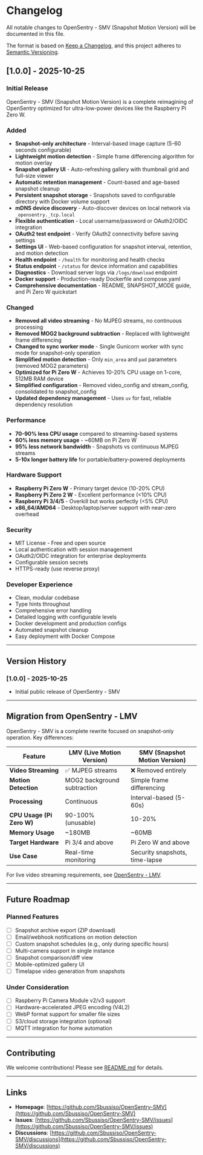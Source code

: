 # Changelog

All notable changes to OpenSentry - SMV (Snapshot Motion Version) will be documented in this file.

The format is based on [Keep a Changelog](https://keepachangelog.com/en/1.0.0/),
and this project adheres to [Semantic Versioning](https://semver.org/spec/v2.0.0.html).

## [1.0.0] - 2025-10-25

### Initial Release

OpenSentry - SMV (Snapshot Motion Version) is a complete reimagining of OpenSentry optimized for ultra-low-power devices like the Raspberry Pi Zero W.

### Added
- **Snapshot-only architecture** - Interval-based image capture (5-60 seconds configurable)
- **Lightweight motion detection** - Simple frame differencing algorithm for motion overlay
- **Snapshot gallery UI** - Auto-refreshing gallery with thumbnail grid and full-size viewer
- **Automatic retention management** - Count-based and age-based snapshot cleanup
- **Persistent snapshot storage** - Snapshots saved to configurable directory with Docker volume support
- **mDNS device discovery** - Auto-discover devices on local network via `_opensentry._tcp.local`
- **Flexible authentication** - Local username/password or OAuth2/OIDC integration
- **OAuth2 test endpoint** - Verify OAuth2 connectivity before saving settings
- **Settings UI** - Web-based configuration for snapshot interval, retention, and motion detection
- **Health endpoint** - `/health` for monitoring and health checks
- **Status endpoint** - `/status` for device information and capabilities
- **Diagnostics** - Download server logs via `/logs/download` endpoint
- **Docker support** - Production-ready Dockerfile and compose.yaml
- **Comprehensive documentation** - README, SNAPSHOT_MODE guide, and Pi Zero W quickstart

### Changed
- **Removed all video streaming** - No MJPEG streams, no continuous processing
- **Removed MOG2 background subtraction** - Replaced with lightweight frame differencing
- **Changed to sync worker mode** - Single Gunicorn worker with sync mode for snapshot-only operation
- **Simplified motion detection** - Only `min_area` and `pad` parameters (removed MOG2 parameters)
- **Optimized for Pi Zero W** - Achieves 10-20% CPU usage on 1-core, 512MB RAM device
- **Simplified configuration** - Removed video_config and stream_config, consolidated to snapshot_config
- **Updated dependency management** - Uses `uv` for fast, reliable dependency resolution

### Performance
- **70-90% less CPU usage** compared to streaming-based systems
- **60% less memory usage** - ~60MB on Pi Zero W
- **95% less network bandwidth** - Snapshots vs continuous MJPEG streams
- **5-10x longer battery life** for portable/battery-powered deployments

### Hardware Support
- **Raspberry Pi Zero W** - Primary target device (10-20% CPU)
- **Raspberry Pi Zero 2 W** - Excellent performance (<10% CPU)
- **Raspberry Pi 3/4/5** - Overkill but works perfectly (<5% CPU)
- **x86_64/AMD64** - Desktop/laptop/server support with near-zero overhead

### Security
- MIT License - Free and open source
- Local authentication with session management
- OAuth2/OIDC integration for enterprise deployments
- Configurable session secrets
- HTTPS-ready (use reverse proxy)

### Developer Experience
- Clean, modular codebase
- Type hints throughout
- Comprehensive error handling
- Detailed logging with configurable levels
- Docker development and production configs
- Automated snapshot cleanup
- Easy deployment with Docker Compose

---

## Version History

### [1.0.0] - 2025-10-25
- Initial public release of OpenSentry - SMV

---

## Migration from OpenSentry - LMV

OpenSentry - SMV is a complete rewrite focused on snapshot-only operation. Key differences:

| Feature | LMV (Live Motion Version) | SMV (Snapshot Motion Version) |
|---------|---------------------------|-------------------------------|
| **Video Streaming** | ✅ MJPEG streams | ❌ Removed entirely |
| **Motion Detection** | MOG2 background subtraction | Simple frame differencing |
| **Processing** | Continuous | Interval-based (5-60s) |
| **CPU Usage (Pi Zero W)** | 90-100% (unusable) | 10-20% |
| **Memory Usage** | ~180MB | ~60MB |
| **Target Hardware** | Pi 3/4 and above | Pi Zero W and above |
| **Use Case** | Real-time monitoring | Security snapshots, time-lapse |

For live video streaming requirements, see [OpenSentry - LMV](https://github.com/Sbussiso/OpenSentry).

---

## Future Roadmap

### Planned Features
- [ ] Snapshot archive export (ZIP download)
- [ ] Email/webhook notifications on motion detection
- [ ] Custom snapshot schedules (e.g., only during specific hours)
- [ ] Multi-camera support in single instance
- [ ] Snapshot comparison/diff view
- [ ] Mobile-optimized gallery UI
- [ ] Timelapse video generation from snapshots

### Under Consideration
- [ ] Raspberry Pi Camera Module v2/v3 support
- [ ] Hardware-accelerated JPEG encoding (V4L2)
- [ ] WebP format support for smaller file sizes
- [ ] S3/cloud storage integration (optional)
- [ ] MQTT integration for home automation

---

## Contributing

We welcome contributions! Please see [README.md](README.md#-contributing) for details.

---

## Links

- **Homepage**: [https://github.com/Sbussiso/OpenSentry-SMV](https://github.com/Sbussiso/OpenSentry-SMV)
- **Issues**: [https://github.com/Sbussiso/OpenSentry-SMV/issues](https://github.com/Sbussiso/OpenSentry-SMV/issues)
- **Discussions**: [https://github.com/Sbussiso/OpenSentry-SMV/discussions](https://github.com/Sbussiso/OpenSentry-SMV/discussions)
